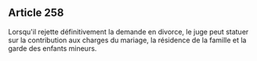 Article 258
----
Lorsqu'il rejette définitivement la demande en divorce, le juge peut statuer sur
la contribution aux charges du mariage, la résidence de la famille et la garde
des enfants mineurs.
